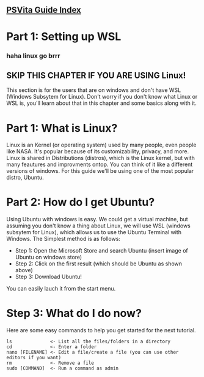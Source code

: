 ## [PSVita Guide Index](https://docs.pipewarp.co.uk/vita-docs)

# Part 1: Setting up WSL
### haha linux go brrr


## SKIP THIS CHAPTER IF YOU ARE USING Linux!
This section is for the users that are on windows and don't have WSL (Windows Subsytem for Linux). 
Don't worry if you don't know what Linux or WSL is, you'll learn about that in this chapter and some basics along with it.

# Part 1: What is Linux?
Linux is an Kernel (or operating system) used by many people, even people like NASA. It's popular because of its customizability, privacy, and more. Linux is shared in Distributions (distros), which is the Linux kernel, but with many feautures and improvments ontop. You can think of it like a different versions of windows.
For this guide we'll be using one of the most popular distro, Ubuntu.

# Part 2: How do I get Ubuntu?

Using Ubuntu with windows is easy. We could get a virtual machine, but assuming you don't know a thing about Linux, we will use WSL (windows subsytem for Linux), which allows us to use the Ubuntu Terminal with Windows.
The Simplest method is as follows:

* Step 1: Open the Microsoft Store and search Ubuntu (insert image of Ubuntu on windows store)
* Step 2: Click on the first result (which should be Ubuntu as shown above)
* Step 3: Download Ubuntu!

You can easily lauch it from the start menu.

# Step 3: What do I do now?
Here are some easy commands to help you get started for the next tutorial.
```
ls              <- List all the files/folders in a directory
cd              <- Enter a folder
nano [FILENAME] <- Edit a file/create a file (you can use other editors if you want)
rm              <- Remove a file
sudo [COMMAND]  <- Run a command as admin
```